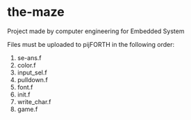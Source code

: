 # the-maze
Project made by computer engineering for Embedded System

Files must be uploaded to pijFORTH in the following order:

1. se-ans.f
2. color.f
3. input_sel.f
4. pulldown.f
5. font.f
6. init.f
7. write_char.f
8. game.f

